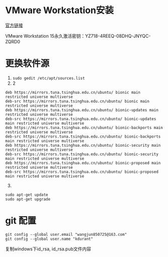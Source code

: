 # VMware Workstation安装
[官方链接](http://download3.vmware.com/software/wkst/file/VMware-workstation-full-15.0.2-10952284.exe)

VMware Workstation 15永久激活密钥：YZ718-4REEQ-08DHQ-JNYQC-ZQRD0

# 更换软件源
1. `sudo gedit /etc/apt/sources.list`
2. 2
```
deb https://mirrors.tuna.tsinghua.edu.cn/ubuntu/ bionic main restricted universe multiverse
deb-src https://mirrors.tuna.tsinghua.edu.cn/ubuntu/ bionic main restricted universe multiverse
deb https://mirrors.tuna.tsinghua.edu.cn/ubuntu/ bionic-updates main restricted universe multiverse
deb-src https://mirrors.tuna.tsinghua.edu.cn/ubuntu/ bionic-updates main restricted universe multiverse
deb https://mirrors.tuna.tsinghua.edu.cn/ubuntu/ bionic-backports main restricted universe multiverse
deb-src https://mirrors.tuna.tsinghua.edu.cn/ubuntu/ bionic-backports main restricted universe multiverse
deb https://mirrors.tuna.tsinghua.edu.cn/ubuntu/ bionic-security main restricted universe multiverse
deb-src https://mirrors.tuna.tsinghua.edu.cn/ubuntu/ bionic-security main restricted universe multiverse
deb https://mirrors.tuna.tsinghua.edu.cn/ubuntu/ bionic-proposed main restricted universe multiverse
deb-src https://mirrors.tuna.tsinghua.edu.cn/ubuntu/ bionic-proposed main restricted universe multiverse
```
3. 
```
sudo apt-get update
sudo apt-get upgrade
```

# git 配置
```
git config --global user.email "wangjun850725@163.com"
git config --global user.name "kdurant"
```
复制windows下id_rsa, id_rsa.pub文件内容